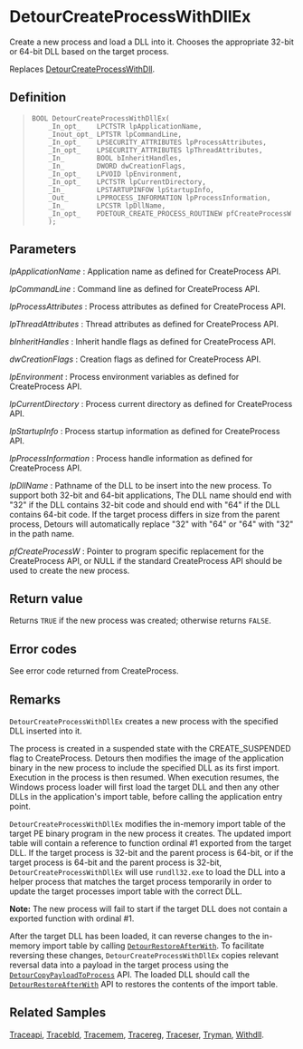 DetourCreateProcessWithDllEx
============================

Create a new process and load a DLL into it. Chooses the appropriate
32-bit or 64-bit DLL based on the target process.

Replaces
[DetourCreateProcessWithDll](DetourCreateProcessWithDll).

Definition
----------

>     BOOL DetourCreateProcessWithDllEx(
>         _In_opt_    LPCTSTR lpApplicationName,
>         _Inout_opt_ LPTSTR lpCommandLine,
>         _In_opt_    LPSECURITY_ATTRIBUTES lpProcessAttributes,
>         _In_opt_    LPSECURITY_ATTRIBUTES lpThreadAttributes,
>         _In_        BOOL bInheritHandles,
>         _In_        DWORD dwCreationFlags,
>         _In_opt_    LPVOID lpEnvironment,
>         _In_opt_    LPCTSTR lpCurrentDirectory,
>         _In_        LPSTARTUPINFOW lpStartupInfo,
>         _Out_       LPPROCESS_INFORMATION lpProcessInformation,
>         _In_        LPCSTR lpDllName,
>         _In_opt_    PDETOUR_CREATE_PROCESS_ROUTINEW pfCreateProcessW
>         );

Parameters
----------

*lpApplicationName*
:   Application name as defined for CreateProcess API.

*lpCommandLine*
:   Command line as defined for CreateProcess API.

*lpProcessAttributes*
:   Process attributes as defined for CreateProcess API.

*lpThreadAttributes*
:   Thread attributes as defined for CreateProcess API.

*bInheritHandles*
:   Inherit handle flags as defined for CreateProcess API.

*dwCreationFlags*
:   Creation flags as defined for CreateProcess API.

*lpEnvironment*
:   Process environment variables as defined for CreateProcess API.

*lpCurrentDirectory*
:   Process current directory as defined for CreateProcess API.

*lpStartupInfo*
:   Process startup information as defined for CreateProcess API.

*lpProcessInformation*
:   Process handle information as defined for CreateProcess API.

*lpDllName*
:   Pathname of the DLL to be insert into the new process. To support
    both 32-bit and 64-bit applications, The DLL name should end with
    "32" if the DLL contains 32-bit code and should end with "64" if the
    DLL contains 64-bit code. If the target process differs in size from
    the parent process, Detours will automatically replace "32" with
    "64" or "64" with "32" in the path name.

*pfCreateProcessW*
:   Pointer to program specific replacement for the CreateProcess API,
    or NULL if the standard CreateProcess API should be used to create
    the new process.

Return value
------------

Returns `TRUE` if the new process was created; otherwise returns
`FALSE`.

Error codes
-----------

See error code returned from CreateProcess.

Remarks
-------

`DetourCreateProcessWithDllEx` creates a new process with the specified
DLL inserted into it.

The process is created in a suspended state with the CREATE\_SUSPENDED
flag to CreateProcess. Detours then modifies the image of the
application binary in the new process to include the specified DLL as
its first import. Execution in the process is then resumed. When
execution resumes, the Windows process loader will first load the target
DLL and then any other DLLs in the application's import table, before
calling the application entry point.

`DetourCreateProcessWithDllEx` modifies the in-memory import table of
the target PE binary program in the new process it creates. The updated
import table will contain a reference to function ordinal \#1 exported
from the target DLL. If the target process is 32-bit and the parent
process is 64-bit, or if the target process is 64-bit and the parent
process is 32-bit, `DetourCreateProcessWithDllEx` will use
`rundll32.exe` to load the DLL into a helper process that matches the
target process temporarily in order to update the target processes
import table with the correct DLL.

**Note:** The new process will fail to start if the target DLL does not
contain a exported function with ordinal \#1.

After the target DLL has been loaded, it can reverse changes to the
in-memory import table by calling
[`DetourRestoreAfterWith`](DetourRestoreAfterWith). To
facilitate reversing these changes, `DetourCreateProcessWithDllEx`
copies relevant reversal data into a payload in the target process using
the [`DetourCopyPayloadToProcess`](DetourCopyPayloadToProcess)
API. The loaded DLL should call the
[`DetourRestoreAfterWith`](DetourRestoreAfterWith) API to
restores the contents of the import table.

Related Samples
---------------

[Traceapi](SampleTraceapi), [Tracebld](SampleTracebld),
[Tracemem](SampleTracemem), [Tracereg](SampleTracereg),
[Traceser](SampleTraceser), [Tryman](SampleTryman),
[Withdll](SampleWithdll).
